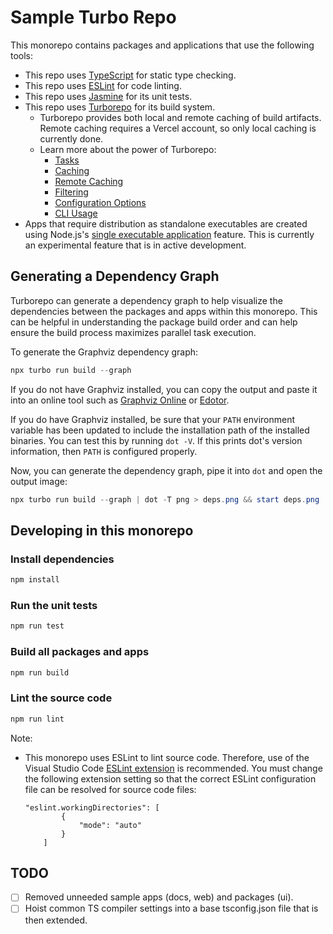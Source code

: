 # Sample Turbo Repo

This monorepo contains packages and applications that use the following tools:

- This repo uses [TypeScript](https://www.typescriptlang.org/) for static type
  checking.
- This repo uses [ESLint](https://eslint.org/) for code linting.
- This repo uses [Jasmine](https://jasmine.github.io/) for its unit tests.
- This repo uses [Turborepo](https://turbo.build/) for its build system.
  - Turborepo provides both local and remote caching of build artifacts.  Remote
    caching requires a Vercel account, so only local caching is currently done.
  - Learn more about the power of Turborepo:
    - [Tasks](https://turbo.build/repo/docs/core-concepts/monorepos/running-tasks)
    - [Caching](https://turbo.build/repo/docs/core-concepts/caching)
    - [Remote Caching](https://turbo.build/repo/docs/core-concepts/remote-caching)
    - [Filtering](https://turbo.build/repo/docs/core-concepts/monorepos/filtering)
    - [Configuration Options](https://turbo.build/repo/docs/reference/configuration)
    - [CLI Usage](https://turbo.build/repo/docs/reference/command-line-reference)
- Apps that require distribution as standalone executables are created using
  Node.js's [single executable
  application](https://nodejs.org/dist/latest-v20.x/docs/api/single-executable-applications.html)
  feature.  This is currently an experimental feature that is in active
  development.

## Generating a Dependency Graph

Turborepo can generate a dependency graph to help visualize the dependencies
between the packages and apps within this monorepo.  This can be helpful in
understanding the package build order and can help ensure the
build process maximizes parallel task execution.

To generate the Graphviz dependency graph:

```powershell
npx turbo run build --graph
```

If you do not have Graphviz installed, you can copy the output and paste it into
an online tool such as [Graphviz
Online](https://dreampuf.github.io/GraphvizOnline/) or
[Edotor](https://edotor.net/).

If you do have Graphviz installed, be sure that your `PATH` environment variable
has been updated to include the installation path of the installed binaries.
You can test this by running `dot -V`.  If this prints dot's version
information, then `PATH` is configured properly.

Now, you can generate the dependency graph, pipe it into `dot` and open the output image:

```powershell
npx turbo run build --graph | dot -T png > deps.png && start deps.png
```

## Developing in this monorepo

### Install dependencies

```powershell
npm install
```

### Run the unit tests

```powershell
npm run test
```

### Build all packages and apps

```powershell
npm run build
```

### Lint the source code

```powershell
npm run lint
```

Note:

- This monorepo uses ESLint to lint source code.  Therefore, use of the Visual
  Studio Code [ESLint
  extension](https://marketplace.visualstudio.com/items?itemName=dbaeumer.vscode-eslint)
  is recommended.  You must change the following extension setting so that the
  correct ESLint configuration file can be resolved for source code files:

  ```text
  "eslint.workingDirectories": [
          {
              "mode": "auto"
          }
      ]
  ```

## TODO

- [ ] Removed unneeded sample apps (docs, web) and packages (ui).
- [ ] Hoist common TS compiler settings into a base tsconfig.json file that is
  then extended.
